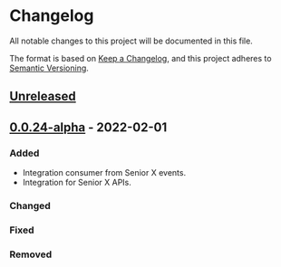 # Changelog

All notable changes to this project will be documented in this file.

The format is based on [Keep a Changelog](https://keepachangelog.com/en/1.0.0/),
and this project adheres to [Semantic Versioning](https://semver.org/spec/v2.0.0.html).

## [Unreleased]

## [0.0.24-alpha] - 2022-02-01

### Added

-   Integration consumer from Senior X events.
-   Integration for Senior X APIs.

### Changed

### Fixed

### Removed

[Unreleased]: https://github.com/dev-senior-com-br/seniorx-http-camel-api/compare/0.0.24-alpha...HEAD

[0.0.24-alpha]: https://github.com/dev-senior-com-br/seniorx-http-camel-api/compare/7d0a477db9a8982ee26315d94beb43950696d853...0.0.24-alpha

